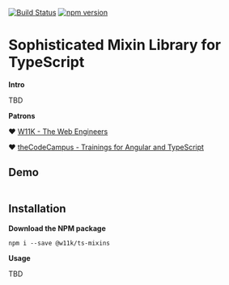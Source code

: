 
[![Build Status](https://travis-ci.org/w11k/ts-mixins.svg?branch=master)](https://travis-ci.org/w11k/ngx-componentdestroyed)
[![npm version](https://badge.fury.io/js/%40w11k%2Fts-mixins.svg)](https://badge.fury.io/js/%40w11k%2Fts-mixins)

# Sophisticated Mixin Library for TypeScript

**Intro**

TBD

**Patrons**

❤️ [W11K - The Web Engineers](https://www.w11k.de/)

❤️ [theCodeCampus - Trainings for Angular and TypeScript](https://www.thecodecampus.de/)

## Demo

```
```

## Installation

**Download the NPM package**

```
npm i --save @w11k/ts-mixins
```

**Usage**

TBD

```
```
